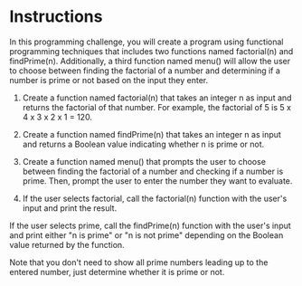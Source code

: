 # Instructions

In this programming challenge, you will create a program using functional programming techniques that includes two functions named factorial(n) and findPrime(n). Additionally, a third function named menu() will allow the user to choose between finding the factorial of a number and determining if a number is prime or not based on the input they enter.


1. Create a function named factorial(n) that takes an integer n as input and returns the factorial of that number. For example, the factorial of 5 is 5 x 4 x 3 x 2 x 1 = 120.

2. Create a function named findPrime(n) that takes an integer n as input and returns a Boolean value indicating whether n is prime or not.

3. Create a function named menu() that prompts the user to choose between finding the factorial of a number and checking if a number is prime. Then, prompt the user to enter the number they want to evaluate.

4. If the user selects factorial, call the factorial(n) function with the user's input and print the result.

If the user selects prime, call the findPrime(n) function with the user's input and print either "n is prime" or "n is not prime" depending on the Boolean value returned by the function.


Note that you don't need to show all prime numbers leading up to the entered number, just determine whether it is prime or not.